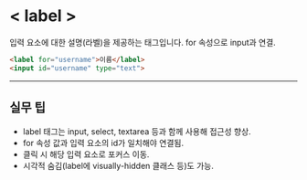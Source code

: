# < label >

입력 요소에 대한 설명(라벨)을 제공하는 태그입니다. for 속성으로 input과 연결.

```html
<label for="username">이름</label>
<input id="username" type="text">
```

---

## 실무 팁
- label 태그는 input, select, textarea 등과 함께 사용해 접근성 향상.
- for 속성 값과 입력 요소의 id가 일치해야 연결됨.
- 클릭 시 해당 입력 요소로 포커스 이동.
- 시각적 숨김(label에 visually-hidden 클래스 등)도 가능.
